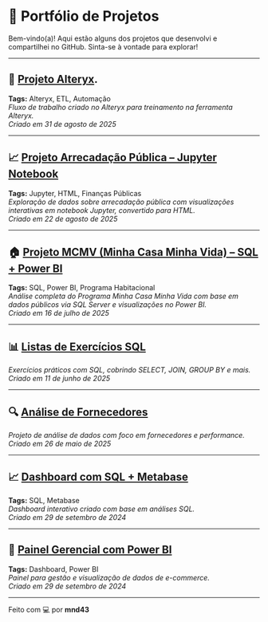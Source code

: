 # 🚀 Portfólio de Projetos
Bem-vindo(a)! Aqui estão alguns dos projetos que desenvolvi e compartilhei no GitHub. Sinta-se à vontade para explorar!

---
## 🧠 [Projeto Alteryx](Alteryx/index.html).

**Tags:** Alteryx, ETL, Automação  
*Fluxo de trabalho criado no Alteryx para treinamento na ferramenta Alteryx.*  
*Criado em 31 de agosto de 2025*

---

## 📈 [Projeto Arrecadação Pública – Jupyter Notebook](Proj_arrec/Projeto_arrecadacao.html)
**Tags:** Jupyter, HTML, Finanças Públicas  
*Exploração de dados sobre arrecadação pública com visualizações interativas em notebook Jupyter, convertido para HTML.*  
*Criado em 22 de agosto de 2025*


---

## 🏠 [Projeto MCMV (Minha Casa Minha Vida) – SQL + Power BI](Projeto_mcmv.md)
**Tags:** SQL, Power BI, Programa Habitacional  
*Análise completa do Programa Minha Casa Minha Vida com base em dados públicos via SQL Server e visualizações no Power BI.*  
*Criado em 16 de julho de 2025*

---

## 📊 [Listas de Exercícios SQL](Lista_Exercicios_sql.md)
*Exercícios práticos com SQL, cobrindo SELECT, JOIN, GROUP BY e mais.*  
*Criado em 11 de junho de 2025*

---

## 🔍 [Análise de Fornecedores](Analise_de_Fornecedores.md)
*Projeto de análise de dados com foco em fornecedores e performance.*  
*Criado em 26 de maio de 2025*

---

## 📈 [Dashboard com SQL + Metabase](dashboard-sql-metabase.md)
**Tags:** SQL, Metabase  
*Dashboard interativo criado com base em análises SQL.*  
*Criado em 29 de setembro de 2024*

---

## 🛒 [Painel Gerencial com Power BI](Painel-gerencial-de-e-commerce-utilizando-Power-BI.md)
**Tags:** Dashboard, Power BI  
*Painel para gestão e visualização de dados de e-commerce.*  
*Criado em 29 de setembro de 2024*

---

Feito com 💻 por **mnd43**


